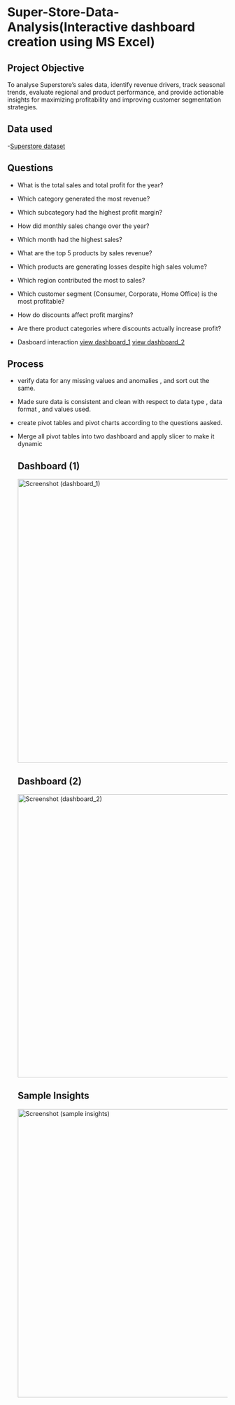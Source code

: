 # Super-Store-Data-Analysis(Interactive dashboard creation using MS Excel)
## Project Objective
To analyse Superstore’s sales data, identify revenue drivers, track seasonal trends, evaluate regional and product performance, and provide actionable insights for maximizing profitability and improving customer segmentation strategies.

## Data used
-<a href="https://github.com/Tusharnjaiswal/Superstore-sales-analysis-report-interactive-dashboard-creation-using-MS-Excel-/blob/main/Sales%20Analysis%20project.xlsx">Superstore dataset</a>


## Questions
-	What is the total sales and total profit for the year?
-	Which category generated the most revenue?
-	Which subcategory had the highest profit margin?
-	How did monthly sales change over the year?
-	Which month had the highest sales?
-	What are the top 5 products by sales revenue?
-	Which products are generating losses despite high sales volume?
-	Which region contributed the most to sales?
-	Which customer segment (Consumer, Corporate, Home Office) is the most profitable?
-	How do discounts affect profit margins?
-	Are there product categories where discounts actually increase profit?

- Dasboard interaction <a href="https://github.com/Tusharnjaiswal/Superstore-sales-analysis-report-interactive-dashboard-creation-using-MS-Excel-/blob/main/Screenshot%20(dashboard_1).png">view dashboard_1</a>
                      <a href="https://github.com/Tusharnjaiswal/Superstore-sales-analysis-report-interactive-dashboard-creation-using-MS-Excel-/blob/main/Screenshot%20(dashboard_2).png">view dashboard_2</a>

## Process
- verify data for any missing values and anomalies , and sort out the same.
- Made sure data is consistent and clean with respect to data type , data format , and values used.
- create pivot tables and pivot charts according to the questions aasked.
- Merge all pivot tables into two dashboard and apply slicer to make it dynamic

  ## Dashboard (1)
  <img width="1840" height="647" alt="Screenshot (dashboard_1)" src="https://github.com/user-attachments/assets/d4274a01-76fe-411e-95fb-92e8ec4c544e" />
  
  ## Dashboard (2)
  <img width="1826" height="646" alt="Screenshot (dashboard_2)" src="https://github.com/user-attachments/assets/e16318f1-c9ca-4af0-a846-2d0a2242deaf" />
  
  ## Sample Insights
  <img width="1086" height="658" alt="Screenshot (sample insights)" src="https://github.com/user-attachments/assets/788afef0-17ac-4da9-a256-431aa5d5f126" />


